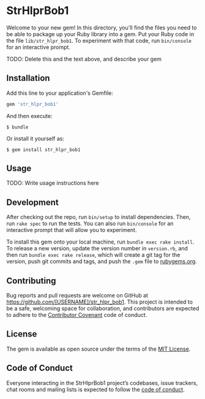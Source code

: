 # StrHlprBob1

Welcome to your new gem! In this directory, you'll find the files you need to be able to package up your Ruby library into a gem. Put your Ruby code in the file `lib/str_hlpr_bob1`. To experiment with that code, run `bin/console` for an interactive prompt.

TODO: Delete this and the text above, and describe your gem

## Installation

Add this line to your application's Gemfile:

```ruby
gem 'str_hlpr_bob1'
```

And then execute:

    $ bundle

Or install it yourself as:

    $ gem install str_hlpr_bob1

## Usage

TODO: Write usage instructions here

## Development

After checking out the repo, run `bin/setup` to install dependencies. Then, run `rake spec` to run the tests. You can also run `bin/console` for an interactive prompt that will allow you to experiment.

To install this gem onto your local machine, run `bundle exec rake install`. To release a new version, update the version number in `version.rb`, and then run `bundle exec rake release`, which will create a git tag for the version, push git commits and tags, and push the `.gem` file to [rubygems.org](https://rubygems.org).

## Contributing

Bug reports and pull requests are welcome on GitHub at https://github.com/[USERNAME]/str_hlpr_bob1. This project is intended to be a safe, welcoming space for collaboration, and contributors are expected to adhere to the [Contributor Covenant](http://contributor-covenant.org) code of conduct.

## License

The gem is available as open source under the terms of the [MIT License](https://opensource.org/licenses/MIT).

## Code of Conduct

Everyone interacting in the StrHlprBob1 project’s codebases, issue trackers, chat rooms and mailing lists is expected to follow the [code of conduct](https://github.com/[USERNAME]/str_hlpr_bob1/blob/master/CODE_OF_CONDUCT.md).
